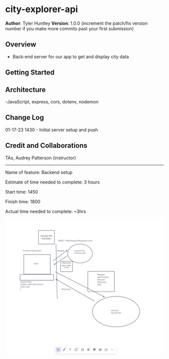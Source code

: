 # city-explorer-api

**Author**: Tyler Huntley
**Version**: 1.0.0 (increment the patch/fix version number if you make more commits past your first submission)

## Overview

- Back-end server for our app to get and display city data
<!-- Provide a high level overview of what this application is and why you are building it, beyond the fact that it's an assignment for this class. (i.e. What's your problem domain?) -->

## Getting Started


<!-- What are the steps that a user must take in order to build this app on their own machine and get it running? -->

## Architecture

-JavaScript, express, cors, dotenv, nodemon
<!-- Provide a detailed description of the application design. What technologies (languages, libraries, etc) you're using, and any other relevant design information. -->

## Change Log

01-17-23 1430 - Initial server setup and push
<!-- Use this area to document the iterative changes made to your application as each feature is successfully implemented. Use time stamps. Here's an example:

01-01-2001 4:59pm - Application now has a fully-functional express server, with a GET route for the location resource. -->

## Credit and Collaborations

TAs, Audrey Patterson (instructor)
<!-- Give credit (and a link) to other people or resources that helped you build this application. -->

---------------------------------------------------------------

Name of feature: Backend setup

Estimate of time needed to complete: 3 hours

Start time: 1450

Finish time: 1800

Actual time needed to complete: ~3hrs

![Whiteboard](img/WRRC-Whiteboard-Screenshot.jpg)